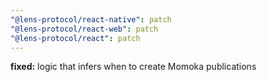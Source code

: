 ```yaml
---
"@lens-protocol/react-native": patch
"@lens-protocol/react-web": patch
"@lens-protocol/react": patch
---
```


**fixed:** logic that infers when to create Momoka publications
